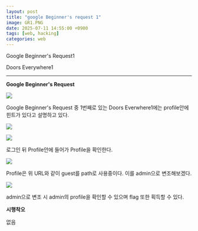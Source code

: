 ```yaml
---
layout: post
title: "google Beginner's request 1"
image: GR1.PNG
date: 2025-07-11 14:55:00 +0900
tags: [web, hacking]
categories: web
---
```


Google Beginner's Request1

Doors Everywhere1

***

**Google Beginner's Request**

![]({{site.baseurl}}/images/GoogleRequest/DoorsEverywhere1/1.png)

Google Beginner's Request 중 1번째로 있는
Doors Everwhere1에는
profile안에 힌트가 있다고 설명하고 있다.

![]({{site.baseurl}}/images/GoogleRequest/DoorsEverywhere1/2.png)

![]({{site.baseurl}}/images/GoogleRequest/DoorsEverywhere1/3.png)

로그인 뒤 Profile안에 들어가 Profile을 확인한다.

![]({{site.baseurl}}/images/GoogleRequest/DoorsEverywhere1/4.png)

Profile은 위 URL와 같이 guest를 path로 사용중이다.
이를 admin으로 변조해보겠다.

![]({{site.baseurl}}/images/GoogleRequest/DoorsEverywhere1/5.png)

admin으로 변조 시 admin의 profile을 확인할 수 있으며
flag 또한 획득할 수 있다.


**시행착오**

없음